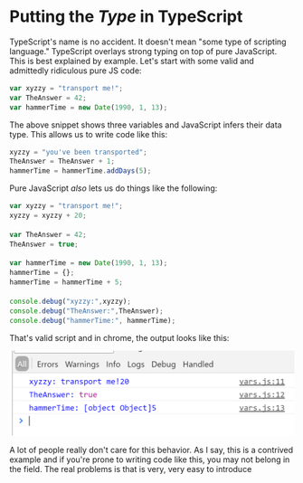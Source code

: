 # Putting the *Type* in TypeScript

TypeScript's name is no accident. It doesn't mean "some type of scripting language." TypeScript overlays strong typing on top of pure JavaScript. This is best explained by example. Let's start with some valid and admittedly ridiculous pure JS code:

```javascript
var xyzzy = "transport me!";
var TheAnswer = 42;
var hammerTime = new Date(1990, 1, 13);
```
The above snippet shows three variables and JavaScript infers their data type. This allows us to write code like this:
```javascript
xyzzy = "you've been transported";
TheAnswer = TheAnswer + 1;
hammerTime = hammerTime.addDays(5);
```
Pure JavaScript *also* lets us do things like the following:
```javascript
var xyzzy = "transport me!";
xyzzy = xyzzy + 20;

var TheAnswer = 42;
TheAnswer = true;

var hammerTime = new Date(1990, 1, 13);
hammerTime = {};
hammerTime = hammerTime + 5;

console.debug("xyzzy:",xyzzy);
console.debug("TheAnswer:",TheAnswer);
console.debug("hammerTime:", hammerTime);
```
That's valid script and in chrome, the output looks like this:

![Nonsensical But Allowed Variable Assignments](/assets/ch04_nonsenseVars.PNG "blah")

A lot of people really don't care for this behavior. As I say, this is a contrived example and if you're prone to writing code like this, you may not belong in the field. The real problems is that is very, very easy to introduce 
